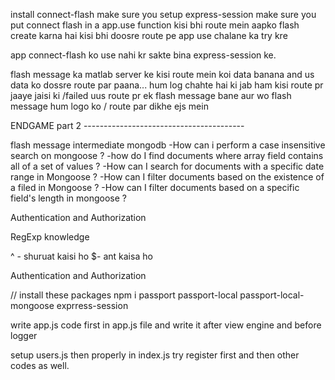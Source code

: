 install connect-flash
make sure you setup express-session
make sure you put connect flash in a app.use function
kisi bhi route mein aapko flash create karna hai
kisi bhi doosre route pe app use chalane ka try kre

app connect-flash ko use nahi kr sakte bina express-session ke.

flash message ka matlab server ke kisi route mein koi data banana and us data ko dossre route par paana...
hum log chahte hai ki jab ham kisi route pr jaaye jaisi ki /failed uus route pr ek flash message bane aur wo flash message hum logo ko / route par dikhe ejs mein

ENDGAME part 2 ----------------------------------------

flash message
intermediate mongodb
-How can i perform a case insensitive search on mongoose ?
-how do I find documents where array field contains all of a set of values ?
-How can I search for documents with a specific date range in Mongoose ?
-How can I filter documents based on the existence of a filed in Mongoose ?
-How can I filter documents based on a specific field's length in mongoose ?

Authentication and Authorization 

RegExp knowledge

^ - shuruat kaisi ho 
$- ant kaisa ho


Authentication and Authorization 

// install these packages
npm i  passport  passport-local passport-local-mongoose exprress-session

write app.js code first in app.js file and write it after view engine and before logger

setup users.js then properly in index.js try register first and then other codes as well.

